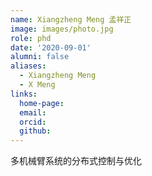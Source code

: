```yaml
---
name: Xiangzheng Meng 孟祥正
image: images/photo.jpg
role: phd
date: '2020-09-01'
alumni: false
aliases:
  - Xiangzheng Meng
  - X Meng
links:
  home-page: 
  email: 
  orcid: 
  github: 
---
```


多机械臂系统的分布式控制与优化